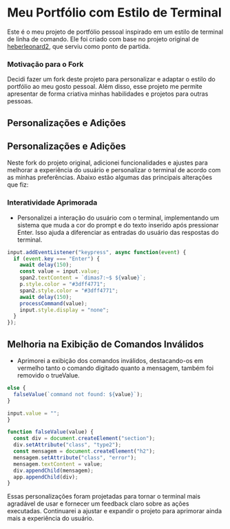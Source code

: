 # Meu Portfólio com Estilo de Terminal

Este é o meu projeto de portfólio pessoal inspirado em um estilo de terminal de linha de comando. Ele foi criado com base no projeto original de [heberleonard2](https://github.com/heberleonard2/terminal-style-portfolio-page), que serviu como ponto de partida.

### Motivação para o Fork

Decidi fazer um fork deste projeto para personalizar e adaptar o estilo do portfólio ao meu gosto pessoal. Além disso, esse projeto me permite apresentar de forma criativa minhas habilidades e projetos para outras pessoas.

## Personalizações e Adições
## Personalizações e Adições

Neste fork do projeto original, adicionei funcionalidades e ajustes para melhorar a experiência do usuário e personalizar o terminal de acordo com as minhas preferências. Abaixo estão algumas das principais alterações que fiz:

### Interatividade Aprimorada
- Personalizei a interação do usuário com o terminal, implementando um sistema que muda a cor do prompt e do texto inserido após pressionar Enter. Isso ajuda a diferenciar as entradas do usuário das respostas do terminal.

```javascript
input.addEventListener("keypress", async function(event) {
  if (event.key === "Enter") {
    await delay(150);
    const value = input.value;
    span2.textContent = `dimas7:~$ ${value}`;
    p.style.color = "#3dff4771";
    span2.style.color = "#3dff4771";
    await delay(150);
    processCommand(value);
    input.style.display = "none";
  }
});
```
## Melhoria na Exibição de Comandos Inválidos
- Aprimorei a exibição dos comandos inválidos, destacando-os em vermelho tanto o comando digitado quanto a mensagem, também foi removido o trueValue.
```javascript
else {
  falseValue(`command not found: ${value}`);
}

input.value = "";
}

function falseValue(value) {
  const div = document.createElement("section");
  div.setAttribute("class", "type2");
  const mensagem = document.createElement("h2");
  mensagem.setAttribute("class", "error");
  mensagem.textContent = value;
  div.appendChild(mensagem);
  app.appendChild(div);
}
```
  Essas personalizações foram projetadas para tornar o terminal mais agradável de usar e fornecer um feedback claro sobre as ações executadas. Continuarei a ajustar e expandir o projeto para aprimorar ainda mais a experiência do usuário.

